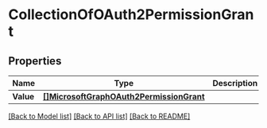 # CollectionOfOAuth2PermissionGrant

## Properties

Name | Type | Description | Notes
------------ | ------------- | ------------- | -------------
**Value** | [**[]MicrosoftGraphOAuth2PermissionGrant**](microsoft.graph.oAuth2PermissionGrant.md) |  | [optional] 

[[Back to Model list]](../README.md#documentation-for-models) [[Back to API list]](../README.md#documentation-for-api-endpoints) [[Back to README]](../README.md)


